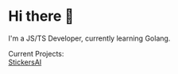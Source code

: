 # Hi there 👋

I'm a JS/TS Developer, currently learning Golang.

Current Projects:\
[StickersAI](https://stickers-ai.vercel.app)

